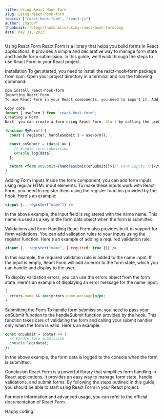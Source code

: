 ```yaml
---
title: Using React Hook Form
slug: using-react-hook-form
topics: ["react-hook-form", "react-js"]
author: ChatGPT
thumbnail: /blogs/thumbnails/using-react-hook-form.png
date: May 31, 2023
---
```


Using React Form
React Form is a library that helps you build forms in React applications. It provides a simple and declarative way to manage form state and handle form submission. In this guide, we'll walk through the steps to use React Form in your React project.

Installation
To get started, you need to install the react-hook-form package from npm. Open your project directory in a terminal and run the following command:

```css
npm install react-hook-form
Importing React Form
To use React Form in your React components, you need to import it. Add the following import statement at the top of your component file:
```

```jsx
Copy code
import { useForm } from 'react-hook-form';
Creating a Form
Next, you can create a form using React Form. Start by calling the useForm hook to initialize the form state. You can do this inside your functional component:
```

```jsx
function MyForm() {
  const { register, handleSubmit } = useForm();

  const onSubmit = (data) => {
    // Handle form submission
    console.log(data);
  };

  return <form onSubmit={handleSubmit(onSubmit)}>{/* Form inputs */}</form>;
}
```

Adding Form Inputs
Inside the form component, you can add form inputs using regular HTML input elements. To make these inputs work with React Form, you need to register them using the register function provided by the hook. Here's an example:

```jsx
<input {...register("name")} />
```

In the above example, the input field is registered with the name name. This name is used as a key in the form data object when the form is submitted.

Validations and Error Handling
React Form also provides built-in support for form validations. You can add validation rules to your inputs using the register function. Here's an example of adding a required validation rule:

```jsx
<input {...register("name", { required: true })} />
```

In this example, the required validation rule is added to the name input. If the input is empty, React Form will add an error to the form state, which you can handle and display to the user.

To display validation errors, you can use the errors object from the form state. Here's an example of displaying an error message for the name input:

```jsx
{
  errors.name && <p>{errors.name.message}</p>;
}
```

Submitting the Form
To handle form submission, you need to pass your onSubmit function to the handleSubmit function provided by the hook. This function takes care of validating the form and calling your submit handler only when the form is valid. Here's an example:

```jsx
const onSubmit = (data) => {
  // Handle form submission
  console.log(data);
};
```

In the above example, the form data is logged to the console when the form is submitted.

Conclusion
React Form is a powerful library that simplifies form handling in React applications. It provides an easy way to manage form state, handle validations, and submit forms. By following the steps outlined in this guide, you should be able to start using React Form in your React project.

For more information and advanced usage, you can refer to the official documentation of React Form.

Happy coding!
